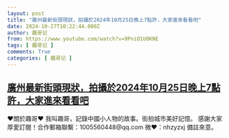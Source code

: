 ```yaml
---
layout: post
title: "廣州最新街頭現狀，拍攝於2024年10月25日晚上7點許，大家進來看看吧"
date: 2024-10-27T10:22:44.000Z
author: 趣哥记
from: https://www.youtube.com/watch?v=9PniO1U0KNE
tags: [ 趣哥记 ]
comments: True
categories: [ 趣哥记 ]
---
```

<!--1730024564000-->
[廣州最新街頭現狀，拍攝於2024年10月25日晚上7點許，大家進來看看吧](https://www.youtube.com/watch?v=9PniO1U0KNE)
------

<div>
♥關於趣哥♥  我叫趣哥，記錄中國小人物的故事。街拍城市美好記憶。  感謝大家厚愛訂閱！合作郵箱聯繫：1005560448@qq.com 微❤：nhzyzxj 備註來意。
</div>
